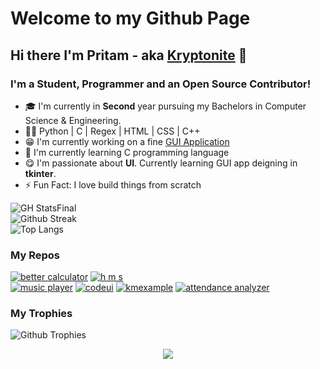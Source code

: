 # Welcome to my Github Page

## Hi there I'm Pritam - aka [Kryptonite] 🚀

### I'm a Student, Programmer and an Open Source Contributor!

- 🎓 I'm currently in **Second** year pursuing my Bachelors in Computer Science & Engineering.
- 👩‍💻 Python   |   C   |  Regex  |   HTML  |   CSS   |  C++
- 😁 I'm currently working on a fine [GUI Application]
- 🌱 I'm currently learning C programming language
- 😋 I'm passionate about **UI**. Currently learning GUI app deigning in **tkinter**.
- ⚡ Fun Fact: I love build things from scratch

![GH StatsFinal](https://github-readme-stats.vercel.app/api?username=warmachine028&show_icons=true&bg_color=000000&title_color=f5f9ff&icon_color=00ff3c&text_color=FF0000&hide_border=true)  
![Github Streak](http://github-readme-streak-stats.herokuapp.com?user=warmachine028&theme=radical&hide_border=true&background=000000&stroke=DD0600&fire=C25E19&ring=1DDD0D&dates=00b3ff&currStreakNum=FF3086&currStreakLabel=DD1D00&sideLabels=DD0000&sideNums=DDDDDD)  
![Top Langs](https://github-readme-stats.vercel.app/api/top-langs/?username=warmachine028&bg_color=000000&title_color=f5f9ff&text_color=FF0000&layout=compact&hide_border=true)

### My Repos

[![better calculator]](https://github.com/warmachine028/Better-Calculator)
[![h m s]](https://github.com/warmachine028/Hospital-Management-Software)  
[![music player]](https://github.com/warmachine028/MusicPlayer)
[![codeui]](https://github.com/warmachine028/codeui)
[![kmexample]](https://github.com/warmachine028/KMeansExample)
[![attendance analyzer]](https://github.com/warmachine028/Attendance-Analyzer)

### My Trophies
![Github Trophies](https://github-profile-trophy.vercel.app/?username=warmachine028&margin-w=10&margin-h=10&theme=onestar&column=3&row=2)

<div align=center> <img src="https://komarev.com/ghpvc/?username=warmachine028"> </div>
<!-- Links -->

[kryptonite]: https://github.com/warmachine028
[gui application]: https://warmachine028.github.io/Better-Calculator/

<!-- Repos -->

[better calculator]: https://github-readme-stats.vercel.app/api/pin/?username=warmachine028&repo=Better-Calculator&bg_color=7,000000,023880,C25E19,000000&title_color=f5f9ff&text_color=f5f9ff&hide_border=true&icon_color=f5f9ff
[h m s]: https://github-readme-stats.vercel.app/api/pin/?username=warmachine028&repo=Hospital-Management-Software&bg_color=50,00b3ff,bf0254&title_color=f5f9ff&text_color=f5f9ff&hide_border=true&icon_color=f5f9ff
[music player]: https://github-readme-stats.vercel.app/api/pin/?username=warmachine028&repo=MusicPlayer&bg_color=70,d0ae57,000000&title_color=f5f9ff&text_color=f5f9ff&hide_border=true&icon_color=f5f9ff
[codeui]: https://github-readme-stats.vercel.app/api/pin/?username=warmachine028&repo=codeui&bg_color=70,B20000,000000&title_color=f5f9ff&text_color=f5f9ff&hide_border=true&icon_color=f5f9ff
[kmexample]: https://github-readme-stats.vercel.app/api/pin/?username=warmachine028&repo=KMeansExample&bg_color=30,e96443,904e95&title_color=f5f9ff&text_color=f5f9ff&hide_border=true&icon_color=f5f9ff
[attendance analyzer]: https://github-readme-stats.vercel.app/api/pin/?username=warmachine028&repo=attendance-analyzer&bg_color=70,b8b9ba,000000&title_color=f5f9ff&text_color=f5f9ff&hide_border=true&icon_color=f5f9ff
